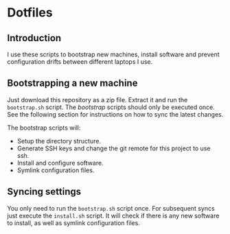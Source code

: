 # Dotfiles

## Introduction
I use these scripts to bootstrap new machines, install software and prevent
configuration drifts between different laptops I use.


## Bootstrapping a new machine
Just download this repository as a zip file. Extract it and run the `bootstrap.sh`
script. The *bootstrap* scripts should only be executed once. See the following
section for instructions on how to sync the latest changes.

The bootstrap scripts will:
- Setup the directory structure.
- Generate SSH keys and change the git remote for this project to use ssh.
- Install and configure software.
- Symlink configuration files.


## Syncing settings
You only need to run the `bootstrap.sh` script once. For subsequent syncs just
execute the `install.sh` script. It will check if there is any new software
to install, as well as symlink configuration files.

